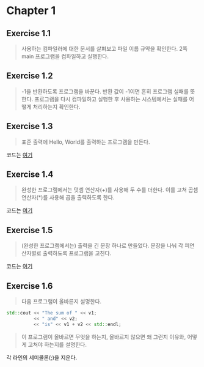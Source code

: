 # Chapter 1

## Exercise 1.1
> 사용하는 컴파일러에 대한 문서를 살펴보고 파일 이름 규약을 확인한다. 2쪽 main 프로그램을 컴파일하고 실행한다.

## Exercise 1.2
> -1을 반환하도록 프로그램을 바꾼다. 반환 값이 -1이면 흔히 프로그램 실패를 뜻한다. 프로그램을 다시 컴파일하고 실행한 후 사용하는 시스템에서는 실패를 어떻게 처리하는지 확인한다.

## Exercise 1.3
> 표준 출력에 Hello, World를 출력하는 프로그램을 만든다.

코드는 [여기](ex1_3.cpp)

## Exercise 1.4
> 완성한 프로그램에서는 덧셈 연산자(+)를 사용해 두 수를 더한다. 이를 고쳐 곱셈 연산자(*)를 사용해 곱을 출력하도록 한다.

코드는 [여기](ex1_4.cpp)

## Exercise 1.5
> (완성한 프로그램에서는) 출력을 긴 문장 하나로 만들었다. 문장을 나눠 각 피연산자별로 출력하도록 프로그램을 고친다.

코드는 [여기](ex1_5.cpp)

## Exercise 1.6
> 다음 프로그램이 올바른지 설명한다.
```cpp
std::cout << "The sum of " << v1;
		  << " and" << v2;
		  << "is" << v1 + v2 << std::endl;
```
> 이 프로그램이 올바르면 무엇을 하는지, 올바르지 않으면 왜 그런지 이유와, 어떻게 고쳐야 하는지를 설명한다.

각 라인의 세미콜론(;)을 지운다.
